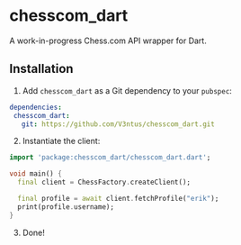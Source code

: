 # chesscom_dart
A work-in-progress Chess.com API wrapper for Dart.

## Installation
1. Add `chesscom_dart` as a Git dependency to your `pubspec`:
```yaml
dependencies:
 chesscom_dart:
   git: https://github.com/V3ntus/chesscom_dart.git
```

2. Instantiate the client:
```dart
import 'package:chesscom_dart/chesscom_dart.dart';

void main() {
  final client = ChessFactory.createClient();

  final profile = await client.fetchProfile("erik");
  print(profile.username);
}
```
3. Done!